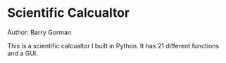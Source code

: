 # Scientific Calcualtor
Author: Barry Gorman

This is a scientific calcualtor I built in Python. It has 21 different functions and a GUI.
